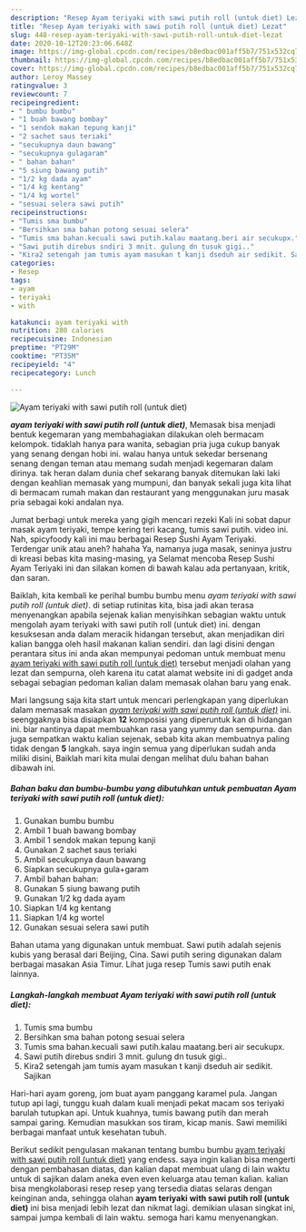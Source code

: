 ```yaml
---
description: "Resep Ayam teriyaki with sawi putih roll (untuk diet) Lezat"
title: "Resep Ayam teriyaki with sawi putih roll (untuk diet) Lezat"
slug: 448-resep-ayam-teriyaki-with-sawi-putih-roll-untuk-diet-lezat
date: 2020-10-12T20:23:06.648Z
image: https://img-global.cpcdn.com/recipes/b8edbac001aff5b7/751x532cq70/ayam-teriyaki-with-sawi-putih-roll-untuk-diet-foto-resep-utama.jpg
thumbnail: https://img-global.cpcdn.com/recipes/b8edbac001aff5b7/751x532cq70/ayam-teriyaki-with-sawi-putih-roll-untuk-diet-foto-resep-utama.jpg
cover: https://img-global.cpcdn.com/recipes/b8edbac001aff5b7/751x532cq70/ayam-teriyaki-with-sawi-putih-roll-untuk-diet-foto-resep-utama.jpg
author: Leroy Massey
ratingvalue: 3
reviewcount: 7
recipeingredient:
- " bumbu bumbu"
- "1 buah bawang bombay"
- "1 sendok makan tepung kanji"
- "2 sachet saus teriaki"
- "secukupnya daun bawang"
- "secukupnya gulagaram"
- " bahan bahan"
- "5 siung bawang putih"
- "1/2 kg dada ayam"
- "1/4 kg kentang"
- "1/4 kg wortel"
- "sesuai selera sawi putih"
recipeinstructions:
- "Tumis sma bumbu"
- "Bersihkan sma bahan potong sesuai selera"
- "Tumis sma bahan.kecuali sawi putih.kalau maatang.beri air secukupx."
- "Sawi putih direbus sndiri 3 mnit. gulung dn tusuk gigi.."
- "Kira2 setengah jam tumis ayam masukan t kanji dseduh air sedikit. Sajikan"
categories:
- Resep
tags:
- ayam
- teriyaki
- with

katakunci: ayam teriyaki with 
nutrition: 280 calories
recipecuisine: Indonesian
preptime: "PT29M"
cooktime: "PT35M"
recipeyield: "4"
recipecategory: Lunch

---
```



![Ayam teriyaki with sawi putih roll (untuk diet)](https://img-global.cpcdn.com/recipes/b8edbac001aff5b7/751x532cq70/ayam-teriyaki-with-sawi-putih-roll-untuk-diet-foto-resep-utama.jpg)

<b><i>ayam teriyaki with sawi putih roll (untuk diet)</i></b>, Memasak bisa menjadi bentuk kegemaran yang membahagiakan dilakukan oleh bermacam kelompok. tidaklah hanya para wanita, sebagian pria juga cukup banyak yang senang dengan hobi ini. walau hanya untuk sekedar bersenang senang dengan teman atau memang sudah menjadi kegemaran dalam dirinya. tak heran dalam dunia chef sekarang banyak ditemukan laki laki dengan keahlian memasak yang mumpuni, dan banyak sekali juga kita lihat di bermacam rumah makan dan restaurant yang menggunakan juru masak pria sebagai koki andalan nya.

Jumat berbagi untuk mereka yang gigih mencari rezeki Kali ini sobat dapur masak ayam teriyaki, tempe kering teri kacang, tumis sawi putih. video ini. Nah, spicyfoody kali ini mau berbagai Resep Sushi Ayam Teriyaki. Terdengar unik atau aneh? hahaha Ya, namanya juga masak, seninya justru di kreasi bebas kita masing-masing, ya Selamat mencoba Resep Sushi Ayam Teriyaki ini dan silakan komen di bawah kalau ada pertanyaan, kritik, dan saran.

Baiklah, kita kembali ke perihal bumbu bumbu menu <i>ayam teriyaki with sawi putih roll (untuk diet)</i>. di setiap rutinitas kita, bisa jadi akan terasa menyenangkan apabila sejenak kalian menyisihkan sebagian waktu untuk mengolah ayam teriyaki with sawi putih roll (untuk diet) ini. dengan kesuksesan anda dalam meracik hidangan tersebut, akan menjadikan diri kalian bangga oleh hasil makanan kalian sendiri. dan lagi disini dengan perantara situs ini anda akan mempunyai pedoman untuk membuat menu <u>ayam teriyaki with sawi putih roll (untuk diet)</u> tersebut menjadi olahan yang lezat dan sempurna, oleh karena itu catat alamat website ini di gadget anda sebagai sebagian pedoman kalian dalam memasak olahan baru yang enak.


Mari langsung saja kita start untuk mencari perlengkapan yang diperlukan dalam memasak masakan <u><i>ayam teriyaki with sawi putih roll (untuk diet)</i></u> ini. seenggaknya bisa disiapkan <b>12</b> komposisi yang diperuntuk kan di hidangan ini. biar nantinya dapat membuahkan rasa yang yummy dan sempurna. dan juga sempatkan waktu kalian sejenak, sebab kita akan membuatnya paling tidak dengan <b>5</b> langkah. saya ingin semua yang diperlukan sudah anda miliki disini, Baiklah mari kita mulai dengan melihat dulu bahan bahan dibawah ini.

<!--inarticleads1-->

##### Bahan baku dan bumbu-bumbu yang dibutuhkan untuk pembuatan Ayam teriyaki with sawi putih roll (untuk diet):

1. Gunakan  bumbu bumbu
1. Ambil 1 buah bawang bombay
1. Ambil 1 sendok makan tepung kanji
1. Gunakan 2 sachet saus teriaki
1. Ambil secukupnya daun bawang
1. Siapkan secukupnya gula+garam
1. Ambil  bahan bahan:
1. Gunakan 5 siung bawang putih
1. Gunakan 1/2 kg dada ayam
1. Siapkan 1/4 kg kentang
1. Siapkan 1/4 kg wortel
1. Gunakan sesuai selera sawi putih


Bahan utama yang digunakan untuk membuat. Sawi putih adalah sejenis kubis yang berasal dari Beijing, Cina. Sawi putih sering digunakan dalam berbagai masakan Asia Timur. Lihat juga resep Tumis sawi putih enak lainnya. 

<!--inarticleads2-->

##### Langkah-langkah membuat Ayam teriyaki with sawi putih roll (untuk diet):

1. Tumis sma bumbu
1. Bersihkan sma bahan potong sesuai selera
1. Tumis sma bahan.kecuali sawi putih.kalau maatang.beri air secukupx.
1. Sawi putih direbus sndiri 3 mnit. gulung dn tusuk gigi..
1. Kira2 setengah jam tumis ayam masukan t kanji dseduh air sedikit. Sajikan


Hari-hari ayam goreng, jom buat ayam panggang karamel pula. Jangan tutup api lagi, tunggu kuah dalam kuali menjadi pekat macam sos teriyaki barulah tutupkan api. Untuk kuahnya, tumis bawang putih dan merah sampai garing. Kemudian masukkan sos tiram, kicap manis. Sawi memiliki berbagai manfaat untuk kesehatan tubuh. 

Berikut sedikit pengulasan makanan tentang bumbu bumbu <u>ayam teriyaki with sawi putih roll (untuk diet)</u> yang endess. saya ingin kalian bisa mengerti dengan pembahasan diatas, dan kalian dapat membuat ulang di lain waktu untuk di sajikan dalam aneka even even keluarga atau teman kalian. kalian bisa mengkolaborasi resep resep yang tersedia diatas selaras dengan keinginan anda, sehingga olahan <b>ayam teriyaki with sawi putih roll (untuk diet)</b> ini bisa menjadi lebih lezat dan nikmat lagi. demikian ulasan singkat ini, sampai jumpa kembali di lain waktu. semoga hari kamu menyenangkan.
